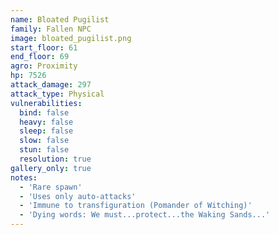 ```yaml
---
name: Bloated Pugilist
family: Fallen NPC
image: bloated_pugilist.png
start_floor: 61
end_floor: 69
agro: Proximity
hp: 7526
attack_damage: 297
attack_type: Physical
vulnerabilities:
  bind: false
  heavy: false
  sleep: false
  slow: false
  stun: false
  resolution: true
gallery_only: true
notes:
  - 'Rare spawn'
  - 'Uses only auto-attacks'
  - 'Immune to transfiguration (Pomander of Witching)'
  - 'Dying words: We must...protect...the Waking Sands...'
---
```

